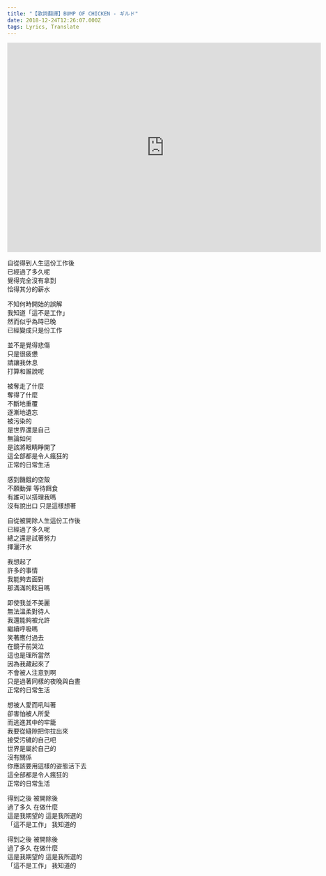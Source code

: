 ```yaml
---
title: "【歌詞翻譯】BUMP OF CHICKEN - ギルド"
date: 2018-12-24T12:26:07.000Z
tags: Lyrics, Translate
---
```


<iframe width="720" height="480" src="https://www.youtube.com/embed/wwVlJfJgWJI" frameborder="0" allow="accelerometer; autoplay; clipboard-write; encrypted-media; gyroscope; picture-in-picture" allowfullscreen></iframe>

自從得到人生這份工作後
<br>已經過了多久呢
<br>覺得完全沒有拿到
<br>恰得其分的薪水

不知何時開始的誤解
<br>我知道「這不是工作」
<br>然而似乎為時已晚
<br>已經變成只是份工作

並不是覺得悲傷
<br>只是很疲憊
<br>請讓我休息
<br>打算和誰說呢

被奪走了什麼
<br>奪得了什麼
<br>不斷地重覆
<br>逐漸地遺忘
<br>被污染的
<br>是世界還是自己
<br>無論如何
<br>是該將眼睛睜開了
<br>這全部都是令人瘋狂的
<br>正常的日常生活

感到饑餓的空殼
<br>不願動彈 等待餌食
<br>有誰可以搭理我嗎
<br>沒有說出口 只是這樣想著

自從被開除人生這份工作後
<br>已經過了多久呢
<br>總之還是試著努力
<br>揮灑汗水

我想起了
<br>許多的事情
<br>我能夠去面對
<br>那滿滿的眩目嗎

即使我並不美麗
<br>無法溫柔對待人
<br>我還能夠被允許
<br>繼續呼吸嗎
<br>笑著應付過去
<br>在鏡子前哭泣
<br>這也是理所當然
<br>因為我藏起來了
<br>不會被人注意到啊
<br>只是過著同樣的夜晚與白晝
<br>正常的日常生活

想被人愛而吼叫著
<br>卻害怕被人所愛
<br>而逃進其中的牢籠
<br>我要從縫隙把你拉出來
<br>接受污穢的自己吧
<br>世界是屬於自己的
<br>沒有關係
<br>你應該要用這樣的姿態活下去
<br>這全部都是令人瘋狂的
<br>正常的日常生活

得到之後 被開除後
<br>過了多久 在做什麼
<br>這是我期望的 這是我所選的
<br>「這不是工作」 我知道的

得到之後 被開除後
<br>過了多久 在做什麼
<br>這是我期望的 這是我所選的
<br>「這不是工作」 我知道的
